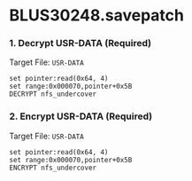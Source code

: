 # BLUS30248.savepatch

### 1. Decrypt USR-DATA (Required)

Target File: `USR-DATA`

```
set pointer:read(0x64, 4)
set range:0x000070,pointer+0x5B
DECRYPT nfs_undercover
```

### 2. Encrypt USR-DATA (Required)

Target File: `USR-DATA`

```
set pointer:read(0x64, 4)
set range:0x000070,pointer+0x5B
ENCRYPT nfs_undercover
```

